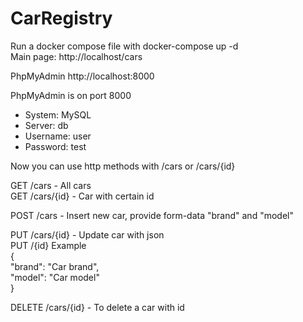 # CarRegistry

Run a docker compose file with docker-compose up -d  
Main page: http://localhost/cars

PhpMyAdmin http://localhost:8000

PhpMyAdmin is on port 8000 
- System: MySQL  
- Server: db  
- Username: user
- Password: test

Now you can use http methods with /cars or /cars/{id}

GET /cars - All cars  
GET /cars/{id} - Car with certain id  
  
POST /cars - Insert new car, provide form-data "brand" and "model"  
  
PUT /cars/{id} - Update car with json  
PUT /{id} Example  
{  
    "brand": "Car brand",  
    "model": "Car model"  
}  
  
DELETE /cars/{id} - To delete a car with id  
